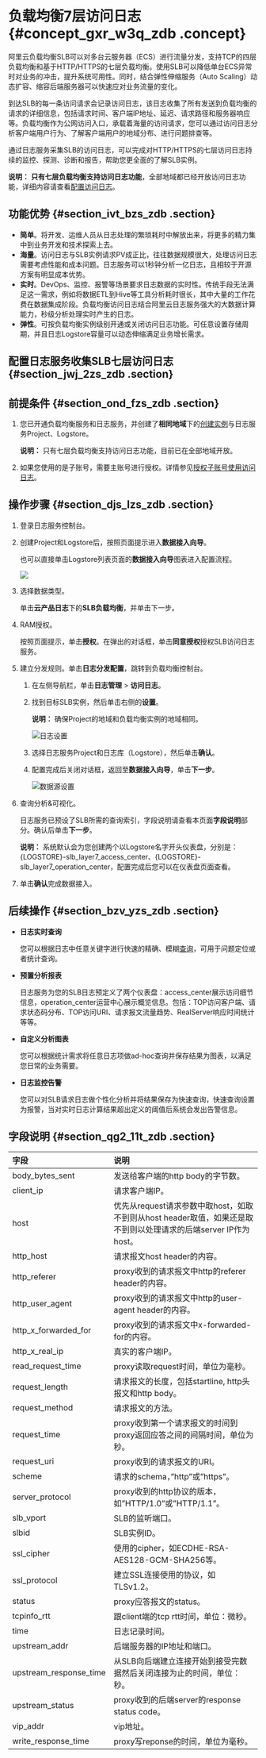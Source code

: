 # 负载均衡7层访问日志 {#concept_gxr_w3q_zdb .concept}

阿里云负载均衡SLB可以对多台云服务器（ECS）进行流量分发，支持TCP的四层负载均衡和基于HTTP/HTTPS的七层负载均衡。使用SLB可以降低单台ECS异常时对业务的冲击，提升系统可用性。同时，结合弹性伸缩服务（Auto Scaling）动态扩容、缩容后端服务器可以快速应对业务流量的变化。

到达SLB的每一条访问请求会记录访问日志，该日志收集了所有发送到负载均衡的请求的详细信息，包括请求时间、客户端IP地址、延迟、请求路径和服务器响应等。负载均衡作为公网访问入口，承载着海量的访问请求，您可以通过访问日志分析客户端用户行为、了解客户端用户的地域分布、进行问题排查等。

通过日志服务采集SLB的访问日志，可以完成对HTTP/HTTPS的七层访问日志持续的监控、探测、诊断和报告，帮助您更全面的了解SLB实例。

**说明：** **只有七层负载均衡支持访问日志功能**，全部地域都已经开放访问日志功能，详细内容请查看[配置访问日志](../../../../intl.zh-CN/历史文档/用户指南（旧版控制台）/日志管理/配置访问日志.md)。

## 功能优势 {#section_ivt_bzs_zdb .section}

-   **简单**。将开发、运维人员从日志处理的繁琐耗时中解放出来，将更多的精力集中到业务开发和技术探索上去。
-   **海量**。访问日志与SLB实例请求PV成正比，往往数据规模很大，处理访问日志需要考虑性能和成本问题。日志服务可以1秒钟分析一亿日志，且相较于开源方案有明显成本优势。
-   **实时**。DevOps、监控、报警等场景要求日志数据的实时性。传统手段无法满足这一需求，例如将数据ETL到Hive等工具分析耗时很长，其中大量的工作花费在数据集成阶段。负载均衡访问日志结合阿里云日志服务强大的大数据计算能力，秒级分析处理实时产生的日志。
-   **弹性**。可按负载均衡实例级别开通或关闭访问日志功能。可任意设置存储周期，并且日志Logstore容量可以动态伸缩满足业务增长需求。

## 配置日志服务收集SLB七层访问日志 {#section_jwj_2zs_zdb .section}

## 前提条件 {#section_ond_fzs_zdb .section}

1.  您已开通负载均衡服务和日志服务，并创建了**相同地域**下的[创建实例](../../../../intl.zh-CN/历史文档/用户指南（旧版控制台）/负载均衡实例/创建实例.md)与日志服务Project、Logstore。

    **说明：** 只有七层负载均衡支持访问日志功能，目前已在全部地域开放。

2.  如果您使用的是子账号，需要主账号进行授权。详情参见[授权子账号使用访问日志](../../../../intl.zh-CN/历史文档/用户指南（旧版控制台）/日志管理/授权子账号使用访问日志.md)。

## 操作步骤 {#section_djs_lzs_zdb .section}

1.  登录日志服务控制台。
2.  创建Project和Logstore后，按照页面提示进入**数据接入向导**。

    也可以直接单击Logstore列表页面的**数据接入向导**图表进入配置流程。

    ![](http://static-aliyun-doc.oss-cn-hangzhou.aliyuncs.com/assets/img/13093/154441021633840_zh-CN.png)

3.  选择数据类型。

    单击**云产品日志**下的**SLB负载均衡**，并单击下一步。

4.  RAM授权。

    按照页面提示，单击**授权**。在弹出的对话框，单击**同意授权**授权SLB访问日志服务。

5.  建立分发规则。单击**日志分发配置**，跳转到负载均衡控制台。
    1.  在左侧导航栏，单击**日志管理** \> **访问日志**。
    2.  找到目标SLB实例，然后单击右侧的**设置**。

        **说明：** 确保Project的地域和负载均衡实例的地域相同。

        ![](images/5476_zh-CN.png "日志设置")

    3.  选择日志服务Project和日志库（Logstore），然后单击**确认**。
    4.  配置完成后关闭对话框，返回至**数据接入向导**，单击**下一步**。

        ![](images/5477_zh-CN.png "数据源设置")

6.  查询分析&可视化。

    日志服务已预设了SLB所需的查询索引，字段说明请查看本页面**字段说明**部分。确认后单击**下一步**。

    **说明：** 系统默认会为您创建两个以Logstore名字开头仪表盘，分别是：\{LOGSTORE\}-slb\_layer7\_access\_center、\{LOGSTORE\}-slb\_layer7\_operation\_center，配置完成后您可以在仪表盘页面查看。

7.  单击**确认**完成数据接入。

## 后续操作 {#section_bzv_yzs_zdb .section}

-   **日志实时查询**

    您可以根据日志中任意关键字进行快速的精确、模糊[查询](intl.zh-CN/用户指南/查询与分析/简介.md)，可用于问题定位或者统计查询。

-   **预置分析报表**

    日志服务为您的SLB日志预定义了两个仪表盘：access\_center展示访问细节信息，operation\_center运营中心展示概览信息。包括：TOP访问客户端、请求状态码分布、TOP访问URI、请求报文流量趋势、RealServer响应时间统计等等。

-   **自定义分析图表**

    您可以根据统计需求将任意日志项做ad-hoc查询并保存结果为图表，以满足您日常的业务需要。

-   **日志监控告警**

    您可以对SLB请求日志做个性化分析并将结果保存为快速查询，快速查询设置为报警，当对实时日志计算结果超出定义的阈值后系统会发出告警信息。


## 字段说明 {#section_qg2_11t_zdb .section}

|字段|说明|
|:-|:-|
|body\_bytes\_sent|发送给客户端的http body的字节数。|
|client\_ip|请求客户端IP。|
|host|优先从request请求参数中取host，如取不到则从host header取值，如果还是取不到则以处理请求的后端server IP作为host。|
|http\_host|请求报文host header的内容。|
|http\_referer|proxy收到的请求报文中http的referer header的内容。|
|http\_user\_agent|proxy收到的请求报文中http的user-agent header的内容。|
|http\_x\_forwarded\_for|proxy收到的请求报文中x-forwarded-for的内容。|
|http\_x\_real\_ip|真实的客户端IP。|
|read\_request\_time|proxy读取request时间，单位为毫秒。|
|request\_length|请求报文的长度，包括startline, http头报文和http body。|
|request\_method|请求报文的方法。|
|request\_time|proxy收到第一个请求报文的时间到proxy返回应答之间的间隔时间，单位为秒。|
|request\_uri|proxy收到的请求报文的URI。|
|scheme|请求的schema，”http”或”https”。|
|server\_protocol|proxy收到的http协议的版本，如”HTTP/1.0”或”HTTP/1.1”。|
|slb\_vport|SLB的监听端口。|
|slbid|SLB实例ID。|
|ssl\_cipher|使用的cipher，如ECDHE-RSA-AES128-GCM-SHA256等。|
|ssl\_protocol|建立SSL连接使用的协议，如TLSv1.2。|
|status|proxy应答报文的status。|
|tcpinfo\_rtt|跟client端的tcp rtt时间，单位：微秒。|
|time|日志记录时间。|
|upstream\_addr|后端服务器的IP地址和端口。|
|upstream\_response\_time|从SLB向后端建立连接开始到接受完数据然后关闭连接为止的时间，单位：秒。|
|upstream\_status|proxy收到的后端server的response status code。|
|vip\_addr|vip地址。|
|write\_response\_time|proxy写reponse的时间，单位为毫秒。|

